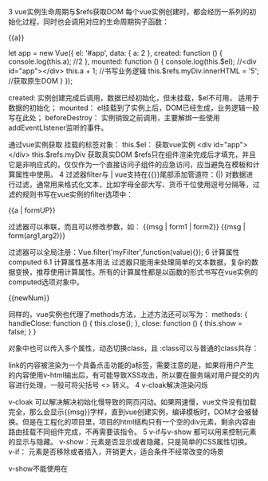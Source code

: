 
3 vue实例生命周期与$refs获取DOM
每个vue实例创建时，都会经历一系列的初始化过程，同时也会调用对应的生命周期钩子函数：
<div ref='myDiv'>{{a}}</div>

let app = new Vue({
    el: '#app',
    data: {
        a: 2
    },
    created: function () {
        console.log(this.a);    //2
    },
    mounted: function () {
        console.log(this.$el);  //<div id="app"></div>
	this.a + 1;		   //书写业务逻辑
	this.$refs.myDiv.innerHTML = '5';	//获取原生DOM
    }
});

created:			实例创建完成后调用，数据已经初始化，但未挂载，$el不可用，
适用于数据的初始化；
mounted：		el挂载到了实例上后，DOM已经生成，业务逻辑一般写在此处；
beforeDestroy：	实例销毁之前调用，主要解绑一些使用addEventLIstener监听的事件。

通过vue实例获取 挂载的标签对象：
this.$el：			获取vue实例 <div id="app"></div>
this.$refs.myDiv	获取真实DOM
$refs只在组件渲染完成后才填充，并且它是非响应式的，仅仅作为一个直接访问子组件的应急访问，应当避免在模板和计算属性中使用。
4 过滤器filter与 |
vue支持在{{}}尾部添加管道符：(|) 对数据进行过滤，通常用来格式化文本，比如字母全部大写、货币千位使用逗号分隔等，过滤的规则书写在vue实例的filter选项中：
<div id="app">
   {{a | formUP}}
</div>

<script src="vue2.5.16.js"></script>
<script>
let app = new Vue({
    el: '#app',
    data: {
        a: 'ABC'
    },
    filters: {
        formUP: function (value) {   //value是需要过滤的数据
            return value.toLowerCase();
        }
    },
    mounted: function () {
        let _this = this;   // 用新变量指向vue实例，保证作用域一致
        this.timer = setInterval(function () {
            _this.a = 'ABC ' + new Date();
        });
    },
    beforeDestroy: function() {
        if (this.timer) {
            clearInterval(this.timer);
        }
    }
});
</script>

过滤器可以串联，而且可以修改参数，如：
{{msg | form1 | form2}}
{{msg | form(arg1,arg2)}}

过滤器可以全局注册：Vue.filter('myFilter',function(value){});
6 计算属性computed
6.1 计算属性基本用法
过滤器只能用来处理简单的文本数据，复杂的数据变换，推荐使用计算属性。所有的计算属性都是以函数的形式书写在vue实例的computed选项对象中。
<div id="app">
{{newNum}}
</div>
<script src="vue2.5.16.js"></script>
<script>
    let app = new Vue({
        el: '#app',
        data: {
            num: 3
        },
        computed: {
            newNum: function () {
                return this.num * 3;
            }
        }

    });
6.2 计算属性的setter和getter
每个计算属性都拥有setter和getter，6.1中的案例默认使用了getter，当手动修改计算属性的值，会触发setter函数，如下 app.fullName=’ww’ 触发了setter。但是大多数业务情况下很少用到setter，通常使用6.1中的默认写法，不必声明setter和getter。
计算属性出了应用于文本插值外，还经常用于动态设置样式名称class，style，动态传递props等。
注意：计算属性还可以依赖其他计算属性，且可以依赖其他vue的实例。

<div id="app">
    {{fullName}}
</div>
<script src="vue2.5.16.js"></script>
<script>
    let app = new Vue({
        el: '#app',
        data: {
            firstName: 'ls',
            lastName: 'zs'
        },
        computed: {
            fullName: {
                get: function () {      //getter方法 读取时触发
                    return this.firstName + ' ' + this.lastName;
                },
                set: function (newVal) {   //setter方法 写入时触发
                    this.firstName = 'now set ' + newVal;
                    this.lastName = 'now set ' + newVal;
                }
            }
        }
    });
    app.fullName = 'ww';
6.3 计算属性与methods区别
计算属性和methods内自定义的方法都可以实现属性的改变。但是计算属性是依赖于缓存的，计算属性依赖的数据发生变化时，才会重新取值，所以一般遍历大数组、大数据推荐使用后计算属性。
三 指令
1 常见指令汇总
指令是一种特殊的自定义行间属性，在Vue中，指令默认以v-开头。

v-on			绑定事件处理函数，简写为 @
v-bind		动态绑定属性，简写为 ：
v-model		绑定模型，双向数据绑定
v-text 		更新数据，会覆盖已有结构
v-html		解析数据中的html结构
v-show		根据值真假，切换元素的dsplay属性
v-if			根据值真假，确定元素是否被销毁、重建
v-for			多次渲染
v-once		只渲染一次，数据更新不会渲染，可用于性能优化
v-else-if		多条件判断
v-else		条件都不符合，进行渲染
v-pre		跳过元素和子元素编译过程
v-cloak		隐藏未编译的Musta che语法，css中设置[v-cloak]{display:none}
2 v-bind绑定属性
v-bind的基本用途是动态更新html元素上的属性，如id，class等：
<div id="app">
    <span v-if="show">show</span>
    <a v-bind:src="url" v-on:click="handleClose">链接</a>
</div>
<script src="vue2.5.16.js"></script>
<script>
    let app = new Vue({
        el: '#app',
        data: {
            show: true,
            url: '#'
        },
        methods: {
           handleClose: function () {
                this.show = false;
            }
        }
    });
</script>

同样的，vue实例也代理了methods方法，上述方法还可以写为：
methods: {
    handleClose: function () {
        this.close();
    },
    close: function () {
        this.show = false;
    }
}

对象中也可以传入多个属性，动态切换class，且 :class可以与普通的class共存：
<div class=’static’ :class=”{‘active’:isActive,’error’:isError}”
如果:class的表达式过长或者逻辑非常复杂，可以绑定计算属性，一般当条件多于两个时，都可以使用data或者computed。
多个class可以使用数组进行绑定：:class=”[class1,class2]”，且支持三元运算符。
注意：如果是给组件绑定class，则只绑定到组件的根元素上。
3 v-html输出非纯文本
如果需要输出html而不是纯文本，可以使用v-html：
<div id="app">
    <span v-html="link"></span>
</div>

<script src="vue2.5.16.js"></script>
<script>
let app = new Vue({
    el: '#app',
    data: {
        link: '<a href="#">链接</a>'
    }
});
</script>

link的内容被渲染为一个具备点击功能的a标签，需要注意的是，如果将用户产生的内容使用v-html输出后，有可能导致XSS攻击，所以要在服务端对用户提交的内容进行处理，一般可将尖括号 <> 转义。
4 v-cloak解决渲染闪烁
    <style>
        [v-cloak] {
            display: none;
        }
    </style>
</head>
<body>
<div id="app" v-cloak>
    {{msg}}
</div>
<script src="vue2.5.16.js"></script>
<script>
    let app = new Vue({
        el: '#app',
        data: {
            msg: '123'
        }
    });
</script>

v-cloak 可以解决解决初始化慢导致的网页闪动。如果网速慢，vue文件没有加载完全，那么会显示{{msg}}字样，直到vue创建实例，编译模板时，DOM才会被替换。但是在工程化的项目里，项目的html结构只有一个空的div元素，剩余内容由路由挂载不同组件完成，不再需要该指令。
5 v-if与v-show
都可以用来控制元素的显示与隐藏。
v-show：元素是否显示或者隐藏，只是简单的CSS属性切换。
v-if：	元素是否移除或者插入，开销更大，适合条件不经常改变的场景

v-show不能使用在 <template>上。
6 v-for
<div id="app">
    <ul>
        <li v-for="book in books">
            {{book.name}}
        </li>
    </ul>
</div>
<script src="vue2.5.16.js"></script>
<script>
    let app = new Vue({
        el: '#app',
        data: {
            books: [
                {name: '《aaa》'},
                {name: '《bbb》'}
            ]
        }
    });
</script>

v-for的循环支持三个参数：value是循环出来的结果，index是索引
<li v-for="(value,index) in students" >					

<li v-for="(value,index) in students" :key="index"> 
这样写可以遍历对象，且会能优化性能：因为key告诉了vue与页面之间的关联，操作元素时，不再是全部替换，而是关联关系进行渲染。

注意：
vue在检查到数组变化时，并不是重新渲染整个列表，而是最大化的复用dom元素，相同的元素的项不会被重新渲染，所以不用担心性能问题；
当不想改变原始数组，又想通过一个数组副本做过滤、排序，那么可以使用计算属性来返回过滤、排序后的数组；

下变动的数组，vue是无法检测的，不会触发视图更新：
通过索引直接设置项：app.bookks[3] = {}；
修改数组的长度：app.books.length = 1；

解决第一个问题的办法是使用vue内置的set方法：
Vue.set(
app.books,
3,
{}
);
如果是使用了webpack，且使用了组件化开发的方式，默认是没有导入Vue的，需要使用下列方法解决第一个问题：
this.$set();		//在非webpack模式下可以使用app.$set()

更简便的解决办法：splice，上述两种不会触发视图更新的问题都可以使用splice来解决：
app.books.splice(3,1,{});
app.books.splice(1);
7 v-on
7.1 基本用法
用来监听DOM事件的触发：v-on:eventName=’’，可以简写为 @。事件处理函数统一书写在methods中，事件处理函数只有纯粹的逻辑判断，不处理DOM事件的细节，如：阻止冒泡、取消默认行为、判断按键等，如下案例给一个输入框添加输入后回车事件addToDo：
在标签中绑定：v-on:keyup="addToDo"
在vue中：
methods: {
    addToDo(ev){
        if(ev.keyCode === 13){
            this.list.push({
                title: ev.target.value
            })
        }
    }

我们发现这里我们需要手动判断用户敲击enter键的行为，vue提供了这样的事件修饰符来简化我们的操作：在标签中绑定：v-on:keyup.enter=”addToDo”
methods: {
    addToDo(ev){
        this.list.push({
            title: ev.target.value
        })
    }
}

如上的代码逻辑不符合vue的设计思想，因为vue主张操作数据，不去操作DOM。在上述案例中，使用ev.target.value来获取输入的数据，操作了DOM。
在vue的数据中添加一个额外的数据nowData，每次enter，利用双向绑定数据记录在这个nowData中，然后vue直接从数据data中获取数据，就不需要去标签中获取数据了：
// v-model="nowData"   v-on:keyup.enter="addToDo"
data: {
    list: listData,
    nowData: ''
},
methods: {
    addToDo(ev){
        this.list.push({
            title: this.nowData
        })
        this.nowData = ''
    }
}
7.2 $event
vue提供了一个特殊变量$event用于访问原生的dom事件。
注意事项：我们在标签中定义事件函数时候，也可以直接带上括号，并传参，此时函数会直接执行，但是如果事件函数用到了事件对象，必须手动将事件对象$event传入：
v-on:keyup.enter = “addToDo(自己的参数，$event)”
7.3 事件修饰符
关于事件修饰符：事件处理函数只有纯粹的逻辑判断，不处理DOM事件细节，例如阻止冒泡、取消默认行文、判断按键等，书写方式：
v-on:eventName.修饰符
常见修饰符：stop prevent capture self once
按键修饰符：enter tab delete esc space up down left right ctrl alt shift meta 键值
四 表单与双向绑定v-model
1 v-model的基本使用
表单控件如：单选、多选、下拉选择、输入框等，可以完成数据的录入、校验，vue提供了v-model指令用语在表单元素上进行双向绑定。
<div id="app">
    <input type="text" v-model="msg">
    <p>输入的内容是：{{msg}}</p>
</div>
<script src="vue2.5.16.js"></script>
<script>
    let app = new Vue({
        el: '#app',
        data: {
            msg: ''
        }
    });
</script>

使用v-model后，表单控件显示的值只依赖所绑定的数据，不再关心初始化时的value属性，如果是输入汉字，一般只在回车时更新，如果需要实时更新，可以用@input替代v-model：
<div id="app">
    <input type="text" @input="handleInput">
    <p>输入的内容是：{{msg}}</p>
</div>
<script src="vue2.5.16.js"></script>
<script>
    let app = new Vue({
        el: '#app',
        data: {
            msg: ''
        },
        methods: {
            handleInput: function (e) {
                this.msg = e.target.value;
            }
        }
    });
</script>

2 单选按钮
单独使用单选按钮，不需要v-model，只用v-bind绑定一个布尔类型的值即可，为真时选中，为否时不选。如果是组合使用来实现互斥效果，需要v-model配合value使用：
<div id="app">
    <input type="radio" v-model="picked" value="html" id="html">
    <label for="html">HTML</label><br>
    <input type="radio" v-model="picked" value="css" id="css">
    <label for="css">CSS</label><br>
    <p>选择的是：{{picked}}</p>
</div>
<script src="vue2.5.16.js"></script>
<script>
    let app = new Vue({
        el: '#app',
        data: {
            picked: 'css'
        }
    });
</script>

3 复选框
复选框在单独使用时，用v-model绑定一个布尔值。组合使用时，也是v-model与value一起使用。同样，数据都是双向绑定的。
<div id="app">
    <input type="checkbox" v-model="checked" id="checked">
    <label for="checked">选择状态是：{{checked}}</label><br>
</div>
<script src="vue2.5.16.js"></script>
<script>
    let app = new Vue({
        el: '#app',
        data: {
            checked: false
        }
    });
</script>

多个组合：
<div id="app">
    <input type="checkbox" v-model="checked" value="html" id="html">
    <label for="html">HTML</label><br>
    <input type="checkbox" v-model="checked" value="css" id="css">
    <label for="css">CSS</label><br>
    <p>选择的项是：{{checked}}</p>
</div>
<script src="vue2.5.16.js"></script>
<script>
    let app = new Vue({
        el: '#app',
        data: {
            checked: ['html','css']
        }
    });
</script>

4 选择列表
选择列表即下拉选择器，同样也分为单选和多选，都需要使用v-model。
<div id="app">
    <select v-model="selected">
        <option>html</option>
        <option value="js">javascript</option>
    </select>
    <p>选择的是：{{selected}}</p>
</div>
<script src="vue2.5.16.js"></script>
<script>
    let app = new Vue({
        el: '#app',
        data: {
            selected: 'html'
        }
    });
</script>

如果要实现多选：<select v-mode=’selected” mutiple> data中的selected值改为一个数组。
5 配合v-bind绑定动态值
<div id="app">
    <input type="checkbox" v-model="toggle" :true-value="value1" :false-value="value2">
    <label>复选框</label>
    <p>{{toggle}}</p>
</div>
<script src="vue2.5.16.js"></script>
<script>
    let app = new Vue({
        el: '#app',
        data: {
            toggle: false,
            value1: 'a',
            value2: 'b'
        }
    });
</script>

6 修饰符
在输入框中，v-mode默认是在input事件中同步输入框的数据，使用.lazy会转变为在change事件中同步： v-mode.lazy=”msg”。
此时msg并不是实时改变的，而是在失去焦点或者按回车时候才会改变。
.number修饰符用来将数据转换为number类型，否则虽然输入的是数字，但是类型是String。
.trim可以自动过滤输入的首位空格。
